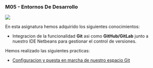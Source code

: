 ### M05 - Entornos De Desarrollo

![](https://jrgonzalez.es/wp-content/uploads/2019/01/git-logo.png)

En esta asignatura hemos adquirido los siguientes conocimientos:
  * Integracion de la funcionalidad **Git** asi como **GitHub/GitLab** junto a nuestro IDE Netbeans para gestionar el control de versiones.
  
  
Hemos realizado las siguientes practicas:
  * [Configuracion y puesta en marcha de nuestro espacio Git](https://htmlpreview.github.io/?https://github.com/Alb1993/Portfoli/blob/main/Portfolio/Modulos/M05-Entornos_De_Desarrollo/Configuraci%C3%B3n%20y%20puesta%20en%20marcha%20de%20nuestro%20espacio%20Git/ConfiguracinypuestaenmarchadenuestroespacioGi.html)
